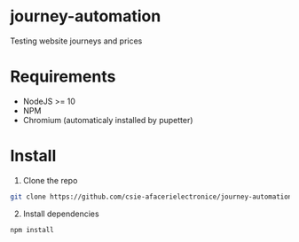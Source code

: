 # journey-automation

Testing website journeys and prices

# Requirements

* NodeJS >= 10
* NPM
* Chromium (automaticaly installed by pupetter)

# Install

1. Clone the repo
```bash
git clone https://github.com/csie-afacerielectronice/journey-automation
```

2. Install dependencies

```bash
npm install
```